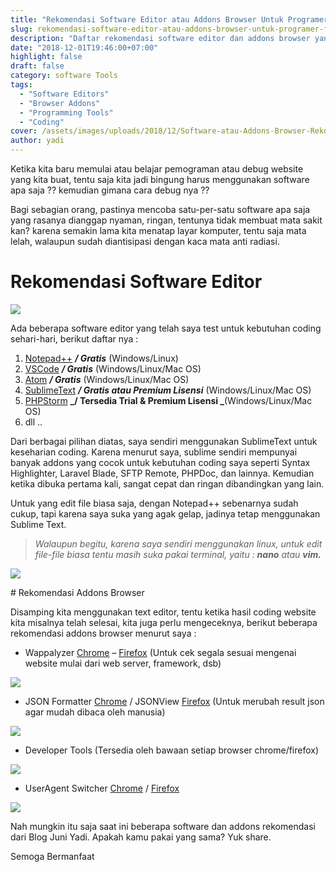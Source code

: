 ```yaml
---
title: "Rekomendasi Software Editor atau Addons Browser Untuk Programer (Front atau Back End)"
slug: rekomendasi-software-editor-atau-addons-browser-untuk-programer-front-back-end
description: "Daftar rekomendasi software editor dan addons browser yang nyaman dan ringan untuk mengoptimalkan coding front dan back end."
date: "2018-12-01T19:46:00+07:00"
highlight: false
draft: false
category: software Tools
tags:
  - "Software Editors"
  - "Browser Addons"
  - "Programming Tools"
  - "Coding"
cover: /assets/images/uploads/2018/12/Software-atau-Addons-Browser-Rekomendasi-Untuk-Programer.jpg
author: yadi
---
```


Ketika kita baru memulai atau belajar pemograman atau debug website yang kita buat, tentu saja kita jadi bingung harus menggunakan software apa saja ?? kemudian gimana cara debug nya ??

Bagi sebagian orang, pastinya mencoba satu-per-satu software apa saja yang rasanya dianggap nyaman, ringan, tentunya tidak membuat mata sakit kan? karena semakin lama kita menatap layar komputer, tentu saja mata lelah, walaupun sudah diantisipasi dengan kaca mata anti radiasi.

# Rekomendasi Software Editor

![](/assets/images/uploads/2018/12/Software-atau-Addons-Browser-Rekomendasi-Untuk-Programer-Rekomendasi-Software.png)

Ada beberapa software editor yang telah saya test untuk kebutuhan coding sehari-hari, berikut daftar nya :

1. [Notepad++](https://notepad-plus-plus.org/download/) **_/ Gratis_** (Windows/Linux)
2. [VSCode](https://code.visualstudio.com/) **_/ Gratis_** (Windows/Linux/Mac OS)
3. [Atom](https://atom.io/) **_/ Gratis_** (Windows/Linux/Mac OS)
4. [SublimeText](https://www.sublimetext.com/3) **_/ Gratis atau Premium Lisensi_** (Windows/Linux/Mac OS)
5. [PHPStorm](https://www.jetbrains.com/phpstorm/download/) **_/ Tersedia Trial & Premium Lisensi _**(Windows/Linux/Mac OS)
6. dll ..

Dari berbagai pilihan diatas, saya sendiri menggunakan SublimeText untuk keseharian coding. Karena menurut saya, sublime sendiri mempunyai banyak addons yang cocok untuk kebutuhan coding saya seperti Syntax Highlighter, Laravel Blade, SFTP Remote, PHPDoc, dan lainnya. Kemudian ketika dibuka pertama kali, sangat cepat dan ringan dibandingkan yang lain.

Untuk yang edit file biasa saja, dengan Notepad++ sebenarnya sudah cukup, tapi karena saya suka yang agak gelap, jadinya tetap menggunakan Sublime Text.

> _Walaupun begitu, karena saya sendiri menggunakan linux, untuk edit file-file biasa tentu masih suka pakai terminal, yaitu : **nano** atau **vim.**_

![](/assets/images/uploads/2018/12/Software-atau-Addons-Browser-Rekomendasi-Untuk-Programer-nano.png)

\# Rekomendasi Addons Browser

Disamping kita menggunakan text editor, tentu ketika hasil coding website kita misalnya telah selesai, kita juga perlu mengeceknya, berikut beberapa rekomendasi addons browser menurut saya :

* Wappalyzer [Chrome](https://chrome.google.com/webstore/detail/wappalyzer/gppongmhjkpfnbhagpmjfkannfbllamg?hl=id) – [Firefox](https://addons.mozilla.org/id/firefox/addon/wappalyzer/) (Untuk cek segala sesuai mengenai website mulai dari web server, framework, dsb)

![](/assets/images/uploads/2018/12/Software-atau-Addons-Browser-Rekomendasi-Untuk-Programer-Rekomendasi-Addons-Browser.png)

* JSON Formatter [Chrome](https://chrome.google.com/webstore/detail/json-formatter/bcjindcccaagfpapjjmafapmmgkkhgoa) / JSONView [Firefox](https://addons.mozilla.org/id/firefox/addon/jsonview/) (Untuk merubah result json agar mudah dibaca oleh manusia)

![](/assets/images/uploads/2018/12/Software-atau-Addons-Browser-Rekomendasi-Untuk-Programer-JSONFormatter.png)

* Developer Tools (Tersedia oleh bawaan setiap browser chrome/firefox)

![](/assets/images/uploads/2018/12/Software-atau-Addons-Browser-Rekomendasi-Untuk-Programer-DeveloperTools.png)

* UserAgent Switcher [Chrome](https://chrome.google.com/webstore/detail/user-agent-switcher-for-c/djflhoibgkdhkhhcedjiklpkjnoahfmg) / [Firefox](https://addons.mozilla.org/id/firefox/addon/user-agent-switcher-revived/)

![](/assets/images/uploads/2018/12/Software-atau-Addons-Browser-Rekomendasi-Untuk-Programer-UserAgent-Switcher.png)

Nah mungkin itu saja saat ini beberapa software dan addons rekomendasi dari Blog Juni Yadi. Apakah kamu pakai yang sama? Yuk share.

Semoga Bermanfaat
